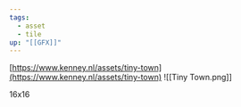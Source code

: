 ```yaml
---
tags:
  - asset
  - tile
up: "[[GFX]]"
---
```

[https://www.kenney.nl/assets/tiny-town](https://www.kenney.nl/assets/tiny-town)
![[Tiny Town.png]]

16x16

